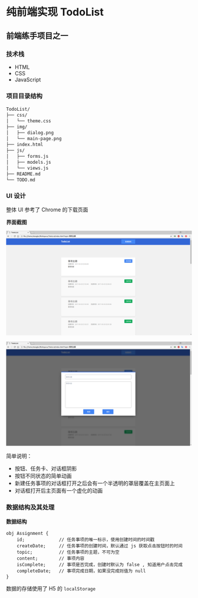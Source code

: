 # 纯前端实现 TodoList

## 前端练手项目之一

### 技术栈

- HTML
- CSS
- JavaScript

### 项目目录结构

```
TodoList/
├── css/
│   └── theme.css
├── img/
│   ├── dialog.png
│   └── main-page.png
├── index.html
├── js/
│   ├── forms.js
│   ├── models.js
│   └── views.js
├── README.md
└── TODO.md
```

### UI 设计

整体 UI 参考了 Chrome 的下载页面

**界面截图**

![主页面](img/main-page.png)

![对话框](img/dialog.png)

简单说明：
- 按钮、任务卡、对话框阴影
- 按钮不同状态的简单动画
- 新建任务事项的对话框打开之后会有一个半透明的罩层覆盖在主页面上
- 对话框打开后主页面有一个虚化的动画

### 数据结构及其处理

**数据结构**

```
obj Assignment {
    id;             // 任务事项的唯一标示，使用创建时间的时间戳
    createDate;     // 任务事项的创建时间，默认通过 js 获取点击按钮时的时间
    topic;          // 任务事项的主题，不可为空
    content;        // 事项内容
    isComplete;     // 事项是否完成，创建时默认为 false , 知道用户点击完成
    completeDate;   // 事项完成日期，如果没完成则值为 null
}
```

数据的存储使用了 H5 的 `localStorage`
